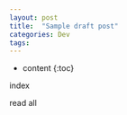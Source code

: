 ```yaml
---
layout: post
title:  "Sample draft post"
categories: Dev
tags: 
---
```


* content
{:toc}

index

<!--more-->

read all

[jekyll]:         https://jekyllrb.com